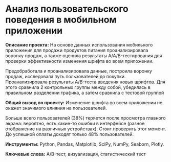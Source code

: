 # Анализ пользовательского поведения в мобильном приложении

**Описание проекта:** На основе данных использования мобильного приложения для продажи продуктов питания проанализировала воронку продаж, а также оценила результаты A/A/B-тестирования для проверки эффективности изменения шрифта во всем приложении.

Предобработала и проанализировала данные, построила воронку продаж, исследовала путь пользователей до покупки. Проанализировала результаты A/B-теста введения новых шрифтов. Для этого сравнила 2 контрольных группы между собой, убедилась в правильном разделении трафика, а затем сравнила с тестовой группой

**Общий вывод по проекту:**  Изменение шрифта во всем приложении не окажет значимого влияния на пользователей. 

Больше всего пользователей (38%) теряется после просмотра главного экрана: вероятно, есть какие-то ошибки в интерфейсе (разное отображение на различных устройствах). Стоит проверить этот момент. До успешной оплаты доходят только 48% пользователей.

**Инструменты:** Python, Pandas, Matplotlib, SciPy, NumPy, Seaborn, Plotly.

**Ключевые слова:** A/B-тест, визуализация, статистический тест
